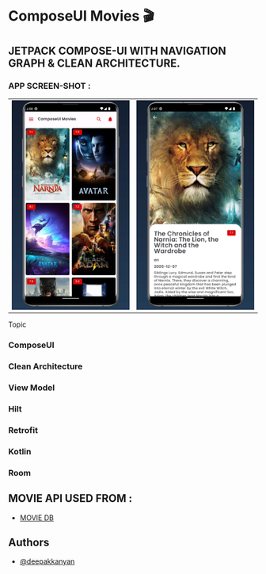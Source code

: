 
# ComposeUI Movies   🎬

## JETPACK COMPOSE-UI WITH NAVIGATION GRAPH & CLEAN ARCHITECTURE.


### APP SCREEN-SHOT :
<table style="width:100%">
  <tr>
    <td><img src="https://github.com/deepakkanyan/ComposeUI/blob/main/screenshots/List.webp" width="400" height="auto" ></td>
    <td><img src="https://github.com/deepakkanyan/ComposeUI/blob/main/screenshots/details.webp" width="400" height="auto"></td>
 </tr>
</table>

Topic
### ComposeUI
### Clean Architecture
### View Model
### Hilt
### Retrofit
### Kotlin
### Room


## MOVIE API USED FROM :
- [MOVIE DB](https://developers.themoviedb.org/)




## Authors
- [@deepakkanyan](https://github.com/deepakkanyan/ComposeUI)


